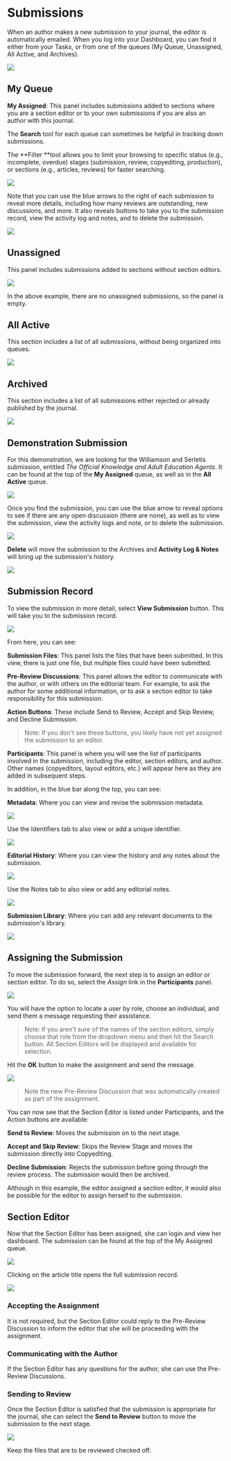 # Submissions

When an author makes a new submission to your journal, the editor is automatically emailed. When you log into your Dashboard, you can find it either from your Tasks, or from one of the queues \(My Queue, Unassigned, All Active, and Archives\).

![](/assets/learning-ojs3.1-ed-dashboard-active.PNG)

## My Queue

**My Assigned**: This panel includes submissions added to sections where you are a section editor or to your own submissions if you are also an author with this journal.

The **Search** tool for each queue can sometimes be helpful in tracking down submissions.

The **Filter **tool allows you to limit your browsing to specific status \(e.g., incomplete, overdue\) stages \(submission, review, copyediting, production\), or sections \(e.g., articles, reviews\) for faster searching.

![](/assets/learning-ojs3.1-ed-dashboard-filter.PNG)

Note that you can use the blue arrows to the right of each submission to reveal more details, including how many reviews are outstanding, new discussions, and more. It also reveals buttons to take you to the submission record, view the activity log and notes, and to delete the submission.

![](/assets/learning-ojs3.1-ed-dashboard-active-details.PNG)

## Unassigned

This panel includes submissions added to sections without section editors.

![](/assets/learning-ojs3.1-ed-dashboard-unassigned.PNG)

In the above example, there are no unassigned submissions, so the panel is empty.

## All Active

This section includes a list of all submissions, without being organized into queues.

![](/assets/learning-ojs3.1-ed-dashboard-all-active.PNG)

## Archived

This section includes a list of all submissions either rejected or already published by the journal.

![](/assets/learning-ojs3.1-ed-dashboard-archive.PNG)

## Demonstration Submission

For this demonstration, we are looking for the Williamson and Serletis submission, entitled _The Official Knowledge and Adult Education Agents_. It can be found at the top of the **My Assigned** queue, as well as in the **All Active** queue.

![](/assets/learning-ojs3.1-ed-dashboard-active.PNG)

Once you find the submission, you can use the blue arrow to reveal options to see if there are any open discussion \(there are none\), as well as to view the submission, view the activity logs and note, or to delete the submission.

![](/assets/learning-ojs3.1-ed-submission-details.PNG)

**Delete** will move the submission to the Archives and **Activity Log & Notes** will bring up the submission's history.

![](/assets/learning-ojs3.1-ed-dashboard-log.PNG)

## Submission Record

To view the submission in more detail, select **View Submission** button. This will take you to the submission record.

![](/assets/learning-ojs3.1-ed-dashboard-record.PNG)

From here, you can see:

**Submission Files**: This panel lists the files that have been submitted. In this view, there is just one file, but multiple files could have been submitted.

**Pre-Review Discussions**: This panel allows the editor to communicate with the author, or with others on the editorial team. For example, to ask the author for some additional information, or to ask a section editor to take responsibility for this submission.

**Action Buttons**: These include Send to Review, Accept and Skip Review, and Decline Submission.

> Note: If you don't see these buttons, you likely have not yet assigned the submission to an editor.

**Participants**: This panel is where you will see the list of participants involved in the submission, including the editor, section editors, and author. Other names \(copyeditors, layout editors, etc.\) will appear here as they are added in subsequent steps.

In addition, in the blue bar along the top, you can see:

**Metadata**: Where you can view and revise the submission metadata.

![](/assets/learning-ojs3.1-ed-dashboard-record-metadata.PNG)

Use the Identifiers tab to also view or add a unique identifier.

![](learning-ojs-3-ed-submissions-identifiers.png)

**Editorial History**: Where you can view the history and any notes about the submission.

![](/assets/learning-ojs3.1-ed-dashboard-log.PNG)

Use the Notes tab to also view or add any editorial notes.

![](learning-ojs-3-ed-submissions-notes.png)

**Submission Library**: Where you can add any relevant documents to the submission's library.

![](learning-ojs-3-ed-submissions-sub-library.png)

## Assigning the Submission

To move the submission forward, the next step is to assign an editor or section editor. To do so, select the _Assign_ link in the **Participants** panel.

![](learning-ojs-3-ed-submissions-add-participant.png)

You will have the option to locate a user by role, choose an individual, and send them a message requesting their assistance.

> Note: If you aren't sure of the names of the section editors, simply choose that role from the dropdown menu and then hit the Search button. All Section Editors will be displayed and available for selection.

Hit the **OK** button to make the assignment and send the message.

![](/assets/learning-ojs3.1-ed-dashboard-record-assign.PNG)

> Note the new Pre-Review Discussion that was automatically created as part of the assignment.

You can now see that the Section Editor is listed under Participants, and the Action buttons are available:

**Send to Review**: Moves the submission on to the next stage.

**Accept and Skip Review**: Skips the Review Stage and moves the submission directly into Copyediting.

**Decline Submission**: Rejects the submission before going through the review process. The submission would then be archived.

Although in this example, the editor assigned a section editor, it would also be possible for the editor to assign herself to the submission.

## Section Editor

Now that the Section Editor has been assigned, she can login and view her dashboard. The submission can be found at the top of the My Assigned queue.

![](/assets/learning-ojs3.1-se-dashboard.PNG)

Clicking on the article title opens the full submission record.

![](/assets/learning-ojs3.1-se-record.PNG)

### Accepting the Assignment

It is not required, but the Section Editor could reply to the Pre-Review Discussion to inform the editor that she will be proceeding with the assignment.

### Communicating with the Author

If the Section Editor has any questions for the author, she can use the Pre-Review Discussions.

### Sending to Review

Once the Section Editor is satisfied that the submission is appropriate for the journal, she can select the **Send to Review** button to move the submission to the next stage.

![](learning-ojs-3-ed-submissions-send-to-review.png)

Keep the files that are to be reviewed checked off.


